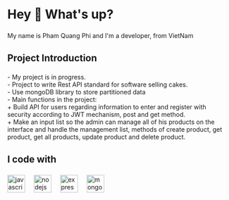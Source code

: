 <h1 align="left">Hey 👋 What's up?</h1>

###

<p align="left">My name is Pham Quang Phi and I'm a developer, from VietNam</p>

###

<h2 align="left">Project Introduction</h2>

###

<p align="left">- My project is in progress.<br>- Project to write Rest API standard for software selling cakes.<br>- Use mongoDB library to store partitioned data<br>- Main functions in the project:<br>   + Build API for users regarding information to enter and register with security according to JWT mechanism, post and get method.<br>   + Make an input list so the admin can manage all of his products on the interface and handle the management list, methods of create product, get product, get all products, update product and delete product.</p>

###

<h2 align="left">I code with</h2>

###

<div align="left">
  <img src="https://cdn.jsdelivr.net/gh/devicons/devicon/icons/javascript/javascript-original.svg" height="40" alt="javascript logo"  />
  <img width="12" />
  <img src="https://cdn.jsdelivr.net/gh/devicons/devicon/icons/nodejs/nodejs-original.svg" height="40" alt="nodejs logo"  />
  <img width="12" />
  <img src="https://cdn.jsdelivr.net/gh/devicons/devicon/icons/express/express-original.svg" height="40" alt="express logo"  />
  <img width="12" />
  <img src="https://cdn.jsdelivr.net/gh/devicons/devicon/icons/mongodb/mongodb-original.svg" height="40" alt="mongodb logo"  />
</div>

###
